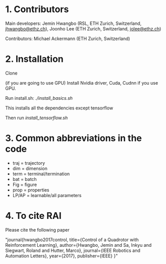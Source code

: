 # 1. Contributors
Main developers: Jemin Hwangbo (RSL, ETH Zurich, Switzerland, jhwangbo@ethz.ch), Joonho Lee (ETH Zurich, Switzerland, jolee@ethz.ch)

Contributors: Michael Ackermann (ETH Zurich, Switzerland)

# 2. Installation
Clone

(if you are going to use GPU) Install Nvidia driver, Cuda, Cudnn if you use GPU.

Run install.sh: *./install_basics.sh*

This installs all the dependencies except tensorflow

Then run *install_tensorflow.sh*

# 3. Common abbreviations in the code
+ traj = trajectory
+ dim = dimension
+ term = terminal/termination
+ bat = batch
+ Fig = figure
+ prop = properties
+ LP/AP = learnable/all parameters

# 4. To cite RAI
Please cite the following paper

"journal{hwangbo2017control,
title={Control of a Quadrotor with Reinforcement Learning}, author={Hwangbo, Jemin and Sa, Inkyu and Siegwart, Roland and Hutter, Marco}, journal={IEEE Robotics and Automation Letters}, year={2017}, publisher={IEEE} }"





